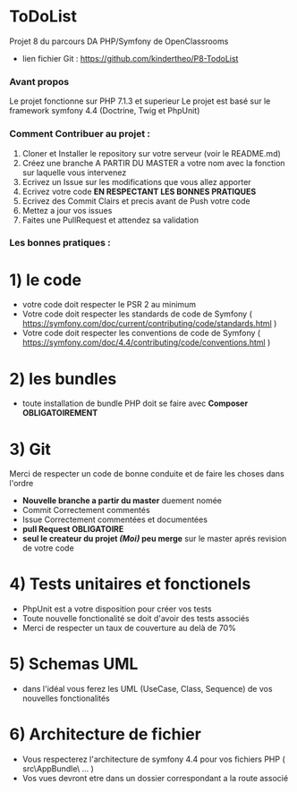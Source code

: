 ToDoList
========

Projet 8 du parcours DA PHP/Symfony de OpenClassrooms
- lien fichier Git : https://github.com/kindertheo/P8-TodoList

### Avant propos
Le projet fonctionne sur PHP 7.1.3 et superieur 
Le projet est basé sur le framework symfony 4.4 (Doctrine, Twig et PhpUnit)

### Comment Contribuer au projet :
1) Cloner et Installer le repository sur votre serveur (voir le README.md)
2) Créez une branche A PARTIR DU MASTER a votre nom avec la fonction sur laquelle vous intervenez
3) Ecrivez un Issue sur les modifications que vous allez apporter
4) Ecrivez votre code **EN RESPECTANT LES BONNES PRATIQUES**
5) Ecrivez des Commit Clairs et precis avant de Push votre code
6) Mettez a jour vos issues
7) Faites une PullRequest et attendez sa validation

### Les bonnes pratiques :
# 1) le code
- votre code doit respecter le PSR 2 au minimum
- Votre code doit respecter les standards de code de Symfony ( https://symfony.com/doc/current/contributing/code/standards.html )
- Votre code doit respecter les conventions de code de Symfony ( https://symfony.com/doc/4.4/contributing/code/conventions.html )

# 2) les bundles
- toute installation de bundle PHP doit se faire avec **Composer OBLIGATOIREMENT**

# 3) Git
Merci de respecter un code de bonne conduite et de faire les choses dans l'ordre
- **Nouvelle branche a partir du master** duement nomée
- Commit Correctement commentés
- Issue Correctement commentées et documentées
- **pull Request OBLIGATOIRE**
- **seul le createur du projet _(Moi)_ peu merge** sur le master aprés revision de votre code

# 4) Tests unitaires et fonctionels
- PhpUnit est a votre disposition pour créer vos tests
- Toute nouvelle fonctionalité se doit d'avoir des tests associés
- Merci de respecter un taux de couverture au delà de 70%

# 5) Schemas UML
- dans l'idéal vous ferez les UML (UseCase, Class, Sequence) de vos nouvelles fonctionalités

# 6) Architecture de fichier
- Vous respecterez l'architecture de symfony 4.4 pour vos fichiers PHP ( src\AppBundle\ ... )
- Vos vues devront etre dans un dossier correspondant a la route associé
